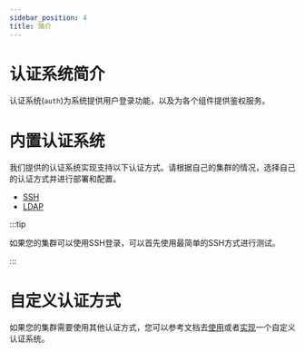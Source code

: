 ```yaml
---
sidebar_position: 4
title: 简介
---
```


# 认证系统简介

认证系统(`auth`)为系统提供用户登录功能，以及为各个组件提供鉴权服务。

# 内置认证系统

我们提供的认证系统实现支持以下认证方式。请根据自己的集群的情况，选择自己的认证方式并进行部署和配置。
  
- [SSH](./ssh.md)
- [LDAP](./ldap.md)

:::tip

如果您的集群可以使用SSH登录，可以首先使用最简单的SSH方式进行测试。

:::

# 自定义认证方式

如果您的集群需要使用其他认证方式，您可以参考文档去[使用](./custom/use.md)或者[实现](./custom/implementation.md)一个自定义认证系统。